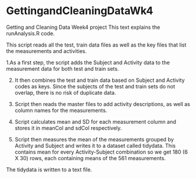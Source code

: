# GettingandCleaningDataWk4
Getting and Cleaning Data Week4 project
This text explains the runAnalysis.R code.

This script reads all the test, train data files as well as the key files that list the measurements and activities.

1.As a first step, the script adds the Subject and Activity data to the measurement data for both test and train sets.

2. It then combines the test and train data based on Subject and Activity codes as keys. Since the subjects of the test and train sets do not overlap, there is no risk of duplicate data.

3. Script then reads the master files to add activity descriptions, as well as column names for the measurements.

4. Script calculates mean and SD for each measurement column and stores it in meanCol and sdCol respectively.

5. Script then measures the mean of the measurements grouped by Activity and Subject and writes it to a dataset called tidydata. This contains mean for every Activity-Subject combination so we get 180 (6 X 30) rows, each containing means of the 561 measurements.

The tidydata is written to a text file. 
